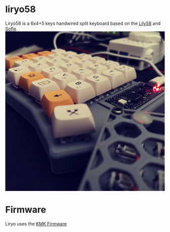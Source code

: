 # liryo58
Liryo58 is a 6x4+5 keys handwired split keyboard based on the [Lily58](https://github.com/kata0510/Lily58) and [Sofle](https://github.com/josefadamcik/SofleKeyboard).
![Liry58 Picture](https://raw.githubusercontent.com/floydm/liryo58/main/files/liryo58.jpeg)

# Firmware
Liryo uses the [KMK Firmware](https://github.com/KMKfw/kmk_firmware/tree/master)
